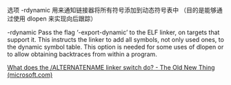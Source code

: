 选项 -rdynamic 用来通知链接器将所有符号添加到动态符号表中
（目的是能够通过使用 dlopen 来实现向后跟踪）


-rdynamic
Pass the flag ‘-export-dynamic’ to the ELF linker, on targets that support
it. This instructs the linker to add all symbols, not only used ones, to the
dynamic symbol table. This option is needed for some uses of dlopen or to
allow obtaining backtraces from within a program.


[What does the /ALTERNATENAME linker switch do? - The Old New Thing (microsoft.com)](https://devblogs.microsoft.com/oldnewthing/20200731-00/?p=104024)

```flowchart

```


